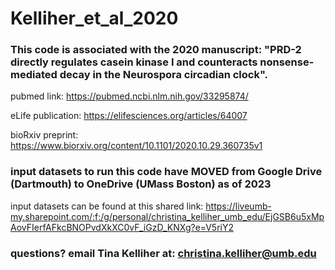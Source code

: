 # Kelliher_et_al_2020

### This code is associated with the 2020 manuscript: "PRD-2 directly regulates casein kinase I and counteracts nonsense-mediated decay in the Neurospora circadian clock". 

pubmed link: https://pubmed.ncbi.nlm.nih.gov/33295874/

eLife publication: https://elifesciences.org/articles/64007

bioRxiv preprint: https://www.biorxiv.org/content/10.1101/2020.10.29.360735v1

### input datasets to run this code have MOVED from Google Drive (Dartmouth) to OneDrive (UMass Boston) as of 2023

input datasets can be found at this shared link: https://liveumb-my.sharepoint.com/:f:/g/personal/christina_kelliher_umb_edu/EjGSB6u5xMpAovFIerfAFkcBNOPvdXkXC0vF_iGzD_KNXg?e=V5riY2

### questions? email Tina Kelliher at: christina.kelliher@umb.edu
